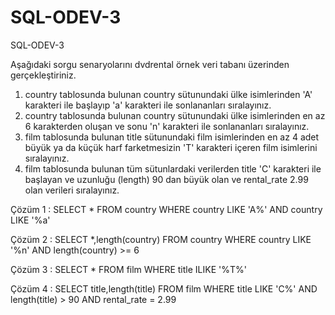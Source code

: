 # SQL-ODEV-3
SQL-ODEV-3

Aşağıdaki sorgu senaryolarını dvdrental örnek veri tabanı üzerinden gerçekleştiriniz.
1.	country tablosunda bulunan country sütunundaki ülke isimlerinden 'A' karakteri ile başlayıp 'a' karakteri ile sonlananları sıralayınız.
2.	country tablosunda bulunan country sütunundaki ülke isimlerinden en az 6 karakterden oluşan ve sonu 'n' karakteri ile sonlananları sıralayınız.
3.	film tablosunda bulunan title sütunundaki film isimlerinden en az 4 adet büyük ya da küçük harf farketmesizin 'T' karakteri içeren film isimlerini sıralayınız.
4.	film tablosunda bulunan tüm sütunlardaki verilerden title 'C' karakteri ile başlayan ve uzunluğu (length) 90 dan büyük olan ve rental_rate 2.99 olan verileri sıralayınız.

Çözüm 1 : SELECT * FROM country WHERE country  LIKE 'A%' AND country LIKE '%a'

Çözüm 2 : SELECT *,length(country)  FROM country WHERE country  LIKE '%n' AND length(country) >= 6

Çözüm 3 : SELECT * FROM film WHERE title ILIKE '%T%'

Çözüm 4 : SELECT title,length(title) FROM film WHERE title LIKE 'C%' AND length(title) > 90 AND rental_rate = 2.99
